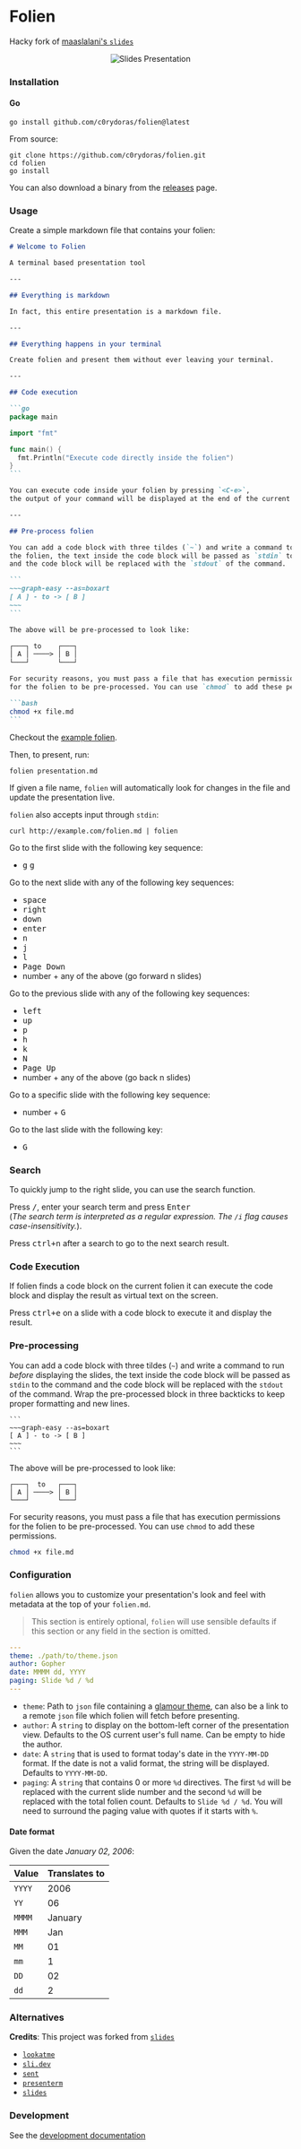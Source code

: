 # Folien

Hacky fork of [maaslalani's `slides`](https://github.com/maaslalani/slides)

<p align="center">
  <img src="./assets/slides-1.gif?raw=true" alt="Slides Presentation" />
</p>

### Installation

#### Go

```
go install github.com/c0rydoras/folien@latest
```

From source:

```
git clone https://github.com/c0rydoras/folien.git
cd folien
go install
```

You can also download a binary from the [releases](https://github.com/c0rydoras/folien/releases) page.

</details>

### Usage

Create a simple markdown file that contains your folien:

````markdown
# Welcome to Folien

A terminal based presentation tool

---

## Everything is markdown

In fact, this entire presentation is a markdown file.

---

## Everything happens in your terminal

Create folien and present them without ever leaving your terminal.

---

## Code execution

```go
package main

import "fmt"

func main() {
  fmt.Println("Execute code directly inside the folien")
}
```

You can execute code inside your folien by pressing `<C-e>`,
the output of your command will be displayed at the end of the current slide.

---

## Pre-process folien

You can add a code block with three tildes (`~`) and write a command to run _before_ displaying
the folien, the text inside the code block will be passed as `stdin` to the command
and the code block will be replaced with the `stdout` of the command.

```
~~~graph-easy --as=boxart
[ A ] - to -> [ B ]
~~~
```

The above will be pre-processed to look like:

┌───┐ to    ┌───┐
│ A │ ────> │ B │
└───┘       └───┘

For security reasons, you must pass a file that has execution permissions
for the folien to be pre-processed. You can use `chmod` to add these permissions.

```bash
chmod +x file.md
```
````

Checkout the [example folien](https://github.com/c0rydoras/folien/tree/main/examples).

Then, to present, run:

```
folien presentation.md
```

If given a file name, `folien` will automatically look for changes in the file and update the presentation live.

`folien` also accepts input through `stdin`:

```
curl http://example.com/folien.md | folien
```

Go to the first slide with the following key sequence:

- <kbd>g</kbd> <kbd>g</kbd>

Go to the next slide with any of the following key sequences:

- <kbd>space</kbd>
- <kbd>right</kbd>
- <kbd>down</kbd>
- <kbd>enter</kbd>
- <kbd>n</kbd>
- <kbd>j</kbd>
- <kbd>l</kbd>
- <kbd>Page Down</kbd>
- number + any of the above (go forward n slides)

Go to the previous slide with any of the following key sequences:

- <kbd>left</kbd>
- <kbd>up</kbd>
- <kbd>p</kbd>
- <kbd>h</kbd>
- <kbd>k</kbd>
- <kbd>N</kbd>
- <kbd>Page Up</kbd>
- number + any of the above (go back n slides)

Go to a specific slide with the following key sequence:

- number + <kbd>G</kbd>

Go to the last slide with the following key:

- <kbd>G</kbd>

### Search

To quickly jump to the right slide, you can use the search function.

Press <kbd>/</kbd>, enter your search term and press <kbd>Enter</kbd>  
(_The search term is interpreted as a regular expression. The `/i` flag causes case-insensitivity._).

Press <kbd>ctrl+n</kbd> after a search to go to the next search result.

### Code Execution

If folien finds a code block on the current folien it can execute the code block and display the result as virtual text
on the screen.

Press <kbd>ctrl+e</kbd> on a slide with a code block to execute it and display the result.

### Pre-processing

You can add a code block with three tildes (`~`) and write a command to run
_before_ displaying the slides, the text inside the code block will be passed
as `stdin` to the command and the code block will be replaced with the `stdout`
of the command. Wrap the pre-processed block in three backticks to keep
proper formatting and new lines.

````
```
~~~graph-easy --as=boxart
[ A ] - to -> [ B ]
~~~
```
````

The above will be pre-processed to look like:

```
┌───┐  to   ┌───┐
│ A │ ────> │ B │
└───┘       └───┘
```

For security reasons, you must pass a file that has execution permissions
for the folien to be pre-processed. You can use `chmod` to add these permissions.

```bash
chmod +x file.md
```

### Configuration

`folien` allows you to customize your presentation's look and feel with metadata at the top of your `folien.md`.

> This section is entirely optional, `folien` will use sensible defaults if this section or any field in the section is omitted.

```yaml
---
theme: ./path/to/theme.json
author: Gopher
date: MMMM dd, YYYY
paging: Slide %d / %d
---
```

- `theme`: Path to `json` file containing a [glamour
  theme](https://github.com/charmbracelet/glamour/tree/master/styles), can also
  be a link to a remote `json` file which folien will fetch before presenting.
- `author`: A `string` to display on the bottom-left corner of the presentation
  view. Defaults to the OS current user's full name. Can be empty to hide the author.
- `date`: A `string` that is used to format today's date in the `YYYY-MM-DD` format. If the date is not a valid
  format, the string will be displayed. Defaults to `YYYY-MM-DD`.
- `paging`: A `string` that contains 0 or more `%d` directives. The first `%d`
  will be replaced with the current slide number and the second `%d` will be
  replaced with the total folien count. Defaults to `Slide %d / %d`.
  You will need to surround the paging value with quotes if it starts with `%`.

#### Date format

Given the date _January 02, 2006_:

| Value  | Translates to |
| ------ | ------------- |
| `YYYY` | 2006          |
| `YY`   | 06            |
| `MMMM` | January       |
| `MMM`  | Jan           |
| `MM`   | 01            |
| `mm`   | 1             |
| `DD`   | 02            |
| `dd`   | 2             |

### Alternatives

**Credits**: This project was forked from [`slides`](https://github.com/maaslalani/slides)

- [`lookatme`](https://github.com/d0c-s4vage/lookatme)
- [`sli.dev`](https://sli.dev/)
- [`sent`](https://tools.suckless.org/sent/)
- [`presenterm`](https://github.com/mfontanini/presenterm)
- [`slides`](https://github.com/maaslalani/slides)

### Development

See the [development documentation](./docs/development)
